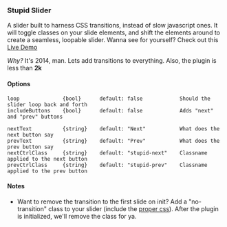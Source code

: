 ### Stupid Slider
A slider built to harness CSS transitions, instead of slow javascript ones. It will toggle classes on your slide elements, and shift the elements around to create a seamless, loopable slider. Wanna see for yourself? Check out this [Live Demo](http://mattgoucher.com/jquery.stupid-slider/)

*Why?* It's 2014, man. Lets add transitions to everything. Also, the plugin is less than **2k**

#### Options

    loop              {bool}      default: false            Should the slider loop back and forth
    includeButtons    {bool}      default: false            Adds "next" and "prev" buttons
        
    nextText          {string}    default: "Next"           What does the next button say
    prevText          {string}    default: "Prev"           What does the prev button say
    nextCtrlClass     {string}    default: "stupid-next"    Classname applied to the next button
    prevCtrlClass     {string}    default: "stupid-prev"    Classname applied to the prev button

#### Notes
* Want to remove the transition to the first slide on init? Add a "no-transition" class to your slider (include the [proper css](https://github.com/mattgoucher/jQuery-Stupid-Slider/blob/master/css/sample.css#L36)). After the plugin is initialized, we'll remove the class for ya.
